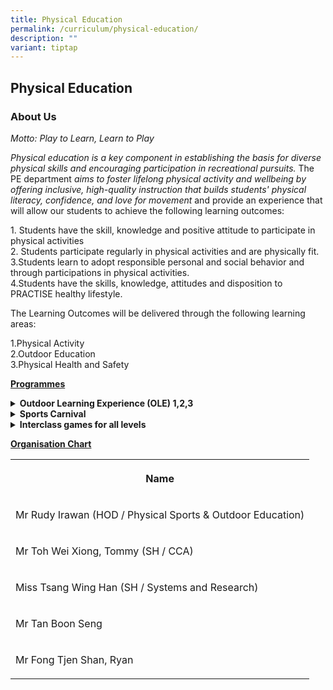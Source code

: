 ```yaml
---
title: Physical Education
permalink: /curriculum/physical-education/
description: ""
variant: tiptap
---
```

<h2>Physical Education</h2>
<h3>About Us</h3>
<p><em>Motto: Play to Learn, Learn to Play</em>
</p>
<p><em>Physical education is a key component in establishing the basis for diverse physical skills and encouraging participation in recreational pursuits. </em>The
PE department <em>aims to foster lifelong physical activity and wellbeing by offering inclusive, high-quality instruction that builds students' physical literacy, confidence, and love for movement</em> and
provide an experience that will allow our students to achieve the following
learning outcomes:</p>
<p>1. Students have the skill, knowledge and positive attitude to participate
in physical activities
<br>2. Students participate regularly in physical activities and are physically
fit.
<br>3.Students learn to adopt responsible personal and social behavior and
through participations in physical activities.
<br>4.Students have the skills, knowledge, attitudes and disposition to PRACTISE
healthy lifestyle.</p>
<p>The Learning Outcomes will be delivered through the following learning
areas:</p>
<p>1.Physical Activity
<br>2.Outdoor Education
<br>3.Physical Health and Safety</p>
<p><strong><u>Programmes</u></strong>
</p>
<div data-type="detailGroup" class="isomer-accordion-group isomer-accordion isomer-accordion-white">
<details class="isomer-details">
<summary><strong>Outdoor Learning Experience (OLE) 1,2,3</strong>
</summary>
<div data-type="detailsContent" class="isomer-details-content">
<p>In line with our department’s mission to develop students’ interest in
participating in physical activities and practicing a healthy lifestyle,
the PE department has been organizing OLE programmes for the Secondary
1, 2 and 3.</p>
<p><strong>OLE</strong> in Ahmad Ibrahim Secondary School (AISS) is an integral
part of the school's Learning for Life Programme (LLP), designed to provide
students with a diverse range of experiences aimed at developing their
social-emotional competencies and fostering strong values.</p>
<p><strong>OLE&nbsp;</strong>is about learning through direct experience
in the outdoor environment or in nature. The activities are inherently
students centered and hands on, conducted outside the traditional confine
of the classrooms, as such students tend to be excited and enthusiastic
participants.</p>
<p>Currently, the OLE programmes for the Secondary 1 students is a 4 days
residential camp, Secondary 2 students is a 2 days non-residential camp,
Secondary 3 students is a 4 days residential camp. The OLE activities include
camping, trekking, challenge rope course and team building activities.</p>
<p><strong>Through these outdoor experiences, we wish to:</strong>
</p>
<p><strong>OLE 1</strong>&nbsp;<strong>-</strong>&nbsp;Build Resilience,
teamwork and develop a sense of Awareness to Oneself, Others and pride
to local outdoor Environment&nbsp;</p>
<p><strong>OLE 2</strong>&nbsp;<strong>-</strong>&nbsp;Provide opportunities
to build self-confidence, develop an Adventurous spirit and enhancing Sense
of Belonging through shared common experience</p>
<p><strong>OLE 3&nbsp;-&nbsp;</strong>Application of Outdoor skills in nature,
developing Character and enhancing environmental/cultural awareness.</p>
</div>
</details>
</div>
<div data-type="detailGroup" class="isomer-accordion-group isomer-accordion isomer-accordion-white">
<details class="isomer-details">
<summary><strong>Sports Carnival</strong>
</summary>
<div data-type="detailsContent" class="isomer-details-content">
<p>Our Annual Sport Carnival plays an important role in promoting physical
activities and healthy lifestyle. It also provides opportunities for building
class spirit and teacher-student bonding.</p>
<p>The focus of the Sports Carnival is mass participation. It consists of
both Land and Water activities. In the Water activities, there are Dragon
Boat Races for the classes of each level on the actual day. This is to
encourage teamwork among the classes and physical endurance.</p>
<p>The Land activities consist of inter-class beach volleyball, Team games
and Fun Run for the students. The Team Games cater to all students and
promotes class spirit. For the school’s 60<sup>th</sup> anniversary, the
Fun Run encourages students to run 60 laps around the 100Plus Promenade
at the Singapore Sports Hub as a class.</p>
<div class="iframe-wrapper">
<iframe height="569" width="960" allowfullscreen="true" frameborder="0" src="https://docs.google.com/presentation/d/e/2PACX-1vThiWrA70k0GYH3B0Sx3u9Vlf5YQsX6LIyWBELx5oTJUeVc32X5AXXD53iFaafvN8rDkV7I0GV24lsp/embed?start=false&amp;loop=false&amp;delayms=5000"></iframe>
</div>
</div>
</details>
</div>
<div data-type="detailGroup" class="isomer-accordion-group isomer-accordion isomer-accordion-white">
<details class="isomer-details">
<summary><strong>Interclass games for all levels</strong>
</summary>
<div data-type="detailsContent" class="isomer-details-content">
<p>The interclass games is the culminating event to the Sports module that
is taught to students.</p>
<p>Throughout their years in school, students will experience at least 8
Sports Education modules from different types of games (Striking and Fielding,
Net Barrier and Invasion Games).</p>
<p>Each module consists of 10 weeks (20 periods) of PE lessons in which the
students learn the skills, rules and strategies in playing the games.</p>
<div class="iframe-wrapper">
<iframe height="569" width="960" allowfullscreen="true" frameborder="0" src="https://docs.google.com/presentation/d/e/2PACX-1vQuggWOsLVLLkkLf9lbYsNmb1ciX7tvxhIIb9HZj5TBNm0vBsDS-evFYTzchmxU_zwcQ4pVE2O7hv9E/embed?start=false&amp;loop=false&amp;delayms=5000"></iframe>
</div>
</div>
</details>
</div>
<p><strong><u>Organisation Chart</u></strong>
</p>
<table style="minWidth: 25px">
<colgroup>
<col>
</colgroup>
<tbody>
<tr>
<th rowspan="1" colspan="1">
<p><strong>Name</strong>
</p>
</th>
</tr>
<tr>
<td rowspan="1" colspan="1">
<p>Mr Rudy Irawan (HOD / Physical Sports &amp; Outdoor Education)</p>
</td>
</tr>
<tr>
<td rowspan="1" colspan="1">
<p>Mr Toh Wei Xiong, Tommy (SH / CCA)</p>
</td>
</tr>
<tr>
<td rowspan="1" colspan="1">
<p>Miss Tsang Wing Han (SH / Systems and Research)</p>
</td>
</tr>
<tr>
<td rowspan="1" colspan="1">
<p>Mr Tan Boon Seng</p>
</td>
</tr>
<tr>
<td rowspan="1" colspan="1">
<p>Mr Fong Tjen Shan, Ryan</p>
</td>
</tr>
</tbody>
</table>
<p></p>
<p></p>
<p></p>